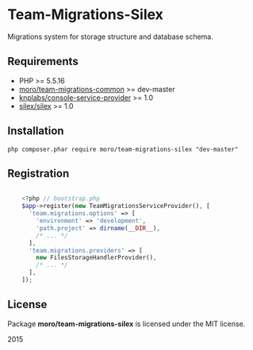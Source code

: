 Team-Migrations-Silex
=====================

Migrations system for storage structure and database schema.

## Requirements
- PHP >= 5.5.16
- [moro/team-migrations-common](https://github.com/Moro4125/team-migrations-common) >= dev-master
- [knplabs/console-service-provider](https://github.com/KnpLabs/ConsoleServiceProvider) >= 1.0
- [silex/silex](https://github.com/silexphp/Silex) >= 1.0

## Installation
    php composer.phar require moro/team-migrations-silex "dev-master"

## Registration
``` php

    <?php // bootstrap.php
    $app->register(new TeamMigrationsServiceProvider(), [
      'team.migrations.options' => [
        'environment' => 'development',
        'path.project' => dirname(__DIR__),
        /* ... */
      ],
      'team.migrations.providers' => [
        new FilesStorageHandlerProvider(),
        /* ... */
      ],
    ]);

```

## License
Package __moro/team-migrations-silex__ is licensed under the MIT license.

2015
